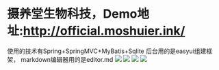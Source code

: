 # 摄养堂生物科技，Demo地址:http://official.moshuier.ink/
使用的技术有Spring+SpringMVC+MyBatis+Sqlite
后台用的是easyui组建框架，
markdown编辑器用的是editor.md
![](https://github.com/formylove/Official-Website/blob/master/11.jpg)
![](https://github.com/formylove/Official-Website/blob/master/12.jpg)
![](https://github.com/formylove/Official-Website/blob/master/14.png)
![](hhttps://github.com/formylove/Official-Website/blob/master/15.png)




